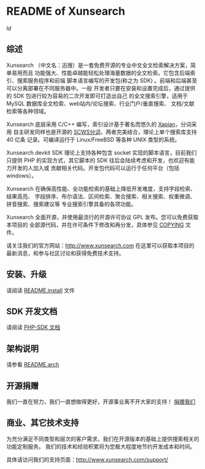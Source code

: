 README of Xunsearch
===================
$Id$

综述
----

Xunsearch （中文名：迅搜）是一套免费开源的专业中文全文检索解决方案，简单易用而且
功能强大、性能卓越能轻松处理海量数据的全文检索。它包含后端索引、搜索服务程序和前端
脚本语言编写的开发包(称之为 SDK) 。前端和后端甚至可以分离部署在不同服务器中。一般
开发者只要在安装和设置完成后，通过提供的 SDK 包进行较为容易的二次开发即可打造出自己
的全文搜索引擎，适用于 MySQL 数据库全文检索、web站内/论坛搜索、行业门户/垂直搜索、
文档/文献检索等各种领域。

Xunsearch 底层采用 C/C++ 编写，索引设计基于著名而悠久的 [Xapian][1]，分词采用
自主研发同样也是开源的 [SCWS分词][2]，两者完美结合，理论上单个搜索库支持 40 亿条
记录。可编译运行于 Linux/FreeBSD 等各种 UNIX 类型的系统。

Xunsearch devkit SDK 理论上支持各种包含 socket 实现的脚本语言，目前我们只提供 
PHP 的实现方式，其它脚本的 SDK 往后会陆续考虑和开发，也欢迎有能力开发的人加入或
贡献相关代码。开发包代码可以运行于任何平台（包括 windows）。

Xunsearch 在确保高性能、全功能检索的基础上降低开发难度，支持字段检索、结果高亮、
字段排序、布尔语法、区间检索、聚合搜索、相关搜索、权重微调、拼音搜索、搜索建议等
专业搜索引擎具备的各项功能。

Xunsearch 全面开源，并使用最流行的开源许可协议 GPL 发布。您可以免费获取本项目的
全部源代码，并在许可条件下修改和再分发，具体参见 [COPYING](COPYING) 文件。

请关注我们的官方网站：<http://www.xunsearch.com>
在这里可以获取本项目的最新消息，和参与社区讨论和获得免费技术支持。


安装、升级
---------

请阅读 [README.install](README.install) 文件


SDK 开发文档
-----------

请阅读 [PHP-SDK 文档](sdk/php/README.md)


架构说明
-------

请参看 [README.arch](README.arch)


开源捐赠
-------

我们一直在努力，我们一直想做得更好，开源事业离不开大家的支持！
[捐赠我们](http://www.xunsearch.com/site/donate)


商业、其它技术支持
----------------

为充分满足不同类型和层次的客户需求，我们在开源版本的基础上提供搜索相关的功能定制服务。
我们的技术和经验积累将为您极大程度地节约开发成本和时间。

具体请访问我们的支持页面：<http://www.xunsearch.com/support/>


[1]: http://xapian.org/
[2]: http://www.xunsearch.com/scws/
